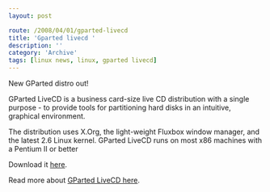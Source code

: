 ```yaml
---
layout: post

route: /2008/04/01/gparted-livecd
title: 'Gparted livecd '
description: ''
category: 'Archive'
tags: [linux news, linux, gparted livecd]
---
```


New GParted distro out!

GParted LiveCD is a business card-size live CD distribution with a single
purpose - to provide tools for partitioning hard disks in an intuitive,
graphical environment.

The distribution uses X.Org, the light-weight Fluxbox window manager, and the
latest 2.6 Linux kernel. GParted LiveCD runs on most x86 machines with a Pentium
II or better

Download it
<a href="   http://gparted-livecd.tuxfamily.org/download.php">here</a>.

Read more about
<a class="ph" target="_blank" rel="noopener noreferrer" href="http://gparted-livecd.tuxfamily.org/">GParted
LiveCD here</a>.
